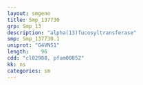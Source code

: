 ```yaml
---
layout: smgene
title: Smp_137730
grp: Smp_13
description: "alpha(13)fucosyltransferase"
smp: Smp_137730.1
uniprot: "G4VNS1"
length:    96
cdd: "cl02988, pfam00852"
kk: ns
categories: sm
---
```

